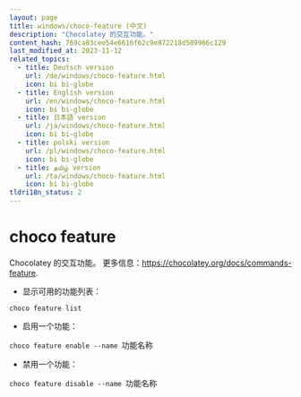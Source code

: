 ```yaml
---
layout: page
title: windows/choco-feature (中文)
description: "Chocolatey 的交互功能。"
content_hash: 769ca83cee54e6616f62c9e872218d509966c129
last_modified_at: 2023-11-12
related_topics:
  - title: Deutsch version
    url: /de/windows/choco-feature.html
    icon: bi bi-globe
  - title: English version
    url: /en/windows/choco-feature.html
    icon: bi bi-globe
  - title: 日本語 version
    url: /ja/windows/choco-feature.html
    icon: bi bi-globe
  - title: polski version
    url: /pl/windows/choco-feature.html
    icon: bi bi-globe
  - title: தமிழ் version
    url: /ta/windows/choco-feature.html
    icon: bi bi-globe
tldri18n_status: 2
---
```

# choco feature

Chocolatey 的交互功能。
更多信息：<https://chocolatey.org/docs/commands-feature>.

- 显示可用的功能列表：

`choco feature list`

- 启用一个功能：

`choco feature enable --name `<span class="tldr-var badge badge-pill bg-dark-lm bg-white-dm text-white-lm text-dark-dm font-weight-bold">功能名称</span>

- 禁用一个功能：

`choco feature disable --name `<span class="tldr-var badge badge-pill bg-dark-lm bg-white-dm text-white-lm text-dark-dm font-weight-bold">功能名称</span>
